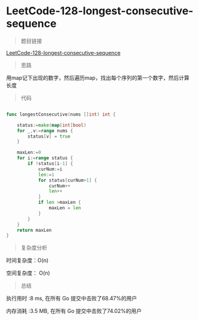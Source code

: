 # LeetCode-128-longest-consecutive-sequence

> 题目链接

[LeetCode-128-longest-consecutive-sequence](https://leetcode-cn.com/problems/longest-consecutive-sequence/)

> 思路

用map记下出现的数字，然后遍历map，找出每个序列的第一个数字，然后计算长度

> 代码

```go

func longestConsecutive(nums []int) int {

    status:=make(map[int]bool)
    for _,v:=range nums {
        status[v] = true   
    }

    maxLen:=0
    for i:=range status {
        if !status[i-1] {
            curNum:=i
            len:=1
            for status[curNum+1] {
                curNum++
                len++
            }
            if len >maxLen {
                maxLen = len
            }
        }
    }
    return maxLen
}

```

> 复杂度分析

时间复杂度：O(n)

空间复杂度： O(n)


> 总结

执行用时 :8 ms, 在所有 Go 提交中击败了68.47%的用户

内存消耗 :3.5 MB, 在所有 Go 提交中击败了74.02%的用户

